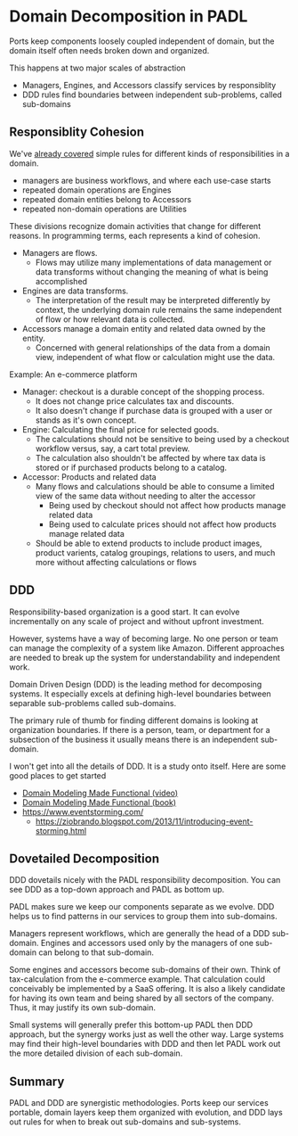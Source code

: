 # Domain Decomposition in PADL

Ports keep components loosely coupled independent of domain, but the domain itself often needs broken down and organized.

This happens at two major scales of abstraction
- Managers, Engines, and Accessors classify services by responsiblity
- DDD rules find boundaries between independent sub-problems, called sub-domains

## Responsiblity Cohesion

We've [already covered](./2020-11-20-1-PADL-Architecture.md) simple rules for different kinds of responsibilities in a domain.
  - managers are business workflows, and where each use-case starts
  - repeated domain operations are Engines
  - repeated domain entities belong to Accessors
  - repeated non-domain operations are Utilities

These divisions recognize domain activities that change for different reasons. In programming terms, each represents a kind of cohesion.
- Managers are flows.
  -  Flows may utilize many implementations of data management or data transforms without changing the meaning of what is being accomplished
- Engines are data transforms.
  -  The interpretation of the result may be interpreted differently by context, the underlying domain rule remains the same independent of flow or how relevant data is collected.
- Accessors manage a domain entity and related data owned by the entity.
  - Concerned with general relationships of the data from a domain view, independent of what flow or calculation might use the data.
  

Example: An e-commerce platform
- Manager: checkout is a durable concept of the shopping process.
    -  It does not change price calculates tax and discounts.
    -  It also doesn't change if purchase data is grouped with a user or stands as it's own concept.
- Engine: Calculating the final price for selected goods.
    - The calculations should not be sensitive to being used by a checkout workflow versus, say, a cart total preview.
    - The calculation also shouldn't be affected by where tax data is stored or if purchased products belong to a catalog.
- Accessor: Products and related data
    - Many flows and calculations should be able to consume a limited view of the same data without needing to alter the accessor
      - Being used by checkout should not affect how products manage related data
      - Being used to calculate prices should not affect how products manage related data
    - Should be able to extend products to include product images, product varients, catalog groupings, relations to users, and much more without affecting calculations or flows
      

## DDD

Responsibility-based organization is a good start. It can evolve incrementally on any scale of project and without upfront investment.

However, systems have a way of becoming large. No one person or team can manage the complexity of a system like Amazon. Different approaches are needed to break up the system for understandability and independent work.

Domain Driven Design (DDD) is the leading method for decomposing systems. It especially excels at defining high-level boundaries between separable sub-problems called sub-domains.

The primary rule of thumb for finding different domains is looking at organization boundaries. If there is a person, team, or department for a subsection of the business it usually means there is an independent sub-domain.

I won't get into all the details of DDD. It is a study onto itself. Here are some good places to get started
- [Domain Modeling Made Functional (video)](https://www.youtube.com/watch?v=Up7LcbGZFuo&ab_channel=NDCConferences)
- [Domain Modeling Made Functional (book)](https://pragprog.com/titles/swdddf/domain-modeling-made-functional/)
- https://www.eventstorming.com/
  - https://ziobrando.blogspot.com/2013/11/introducing-event-storming.html

## Dovetailed Decomposition

DDD dovetails nicely with the PADL responsibility decomposition. You can see DDD as a top-down approach and PADL as bottom up.

PADL makes sure we keep our components separate as we evolve. DDD helps us to find patterns in our services to group them into sub-domains. 

Managers represent workflows, which are generally the head of a DDD sub-domain. Engines and accessors used only by the managers of one sub-domain can belong to that sub-domain.

Some engines and accessors become sub-domains of their own. Think of tax-calculation from the e-commerce example. That calculation could conceivably be implemented by a SaaS offering. It is also a likely candidate for having its own team and being shared by all sectors of the company. Thus, it may justify its own sub-domain.

Small systems will generally prefer this bottom-up PADL then DDD approach, but the synergy works just as well the other way. Large systems may find their high-level boundaries with DDD and then let PADL work out the more detailed division of each sub-domain.

## Summary

PADL and DDD are synergistic methodologies. Ports keep our services portable, domain layers keep them organized with evolution, and DDD lays out rules for when to break out sub-domains and sub-systems.



